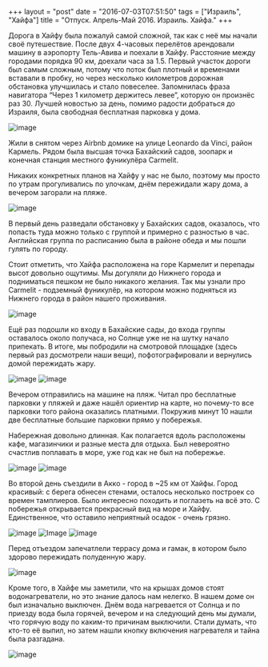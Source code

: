 +++
layout = "post"
date = "2016-07-03T07:51:50"
tags = ["Израиль", "Хайфа"]
title = "Отпуск. Апрель-Май 2016. Израиль. Хайфа."
+++

Дорога в Хайфу была пожалуй самой сложной, так как с неё мы начали своё путешествие. После двух 4-часовых перелётов арендовали машину в аэропорту Тель-Авива и поехали в Хайфу. Расстояние между городами порядка 90 км, доехали часа за 1.5. Первый участок дороги был самым сложным, потому что поток был плотный и временами вставали в пробку, но через несколько километров дорожная обстановка улучшилась и стало повеселее. Запомнилась фраза навигатора “Через 1 километр держитесь левее”, которую он произнёс раз 30. Лучшей новостью за день, помимо радости добраться до Израиля, была свободная бесплатная парковка у дома. 

![image](../vacation-april-may-2015-israel-haifa-1.jpg)

Жили в снятом через Airbnb домике на улице Leonardo da Vinci, район Кармель. Рядом была высшая точка Бахайский садов, зоопарк и конечная станция местного фуникулёра Carmelit.

Никаких конкретных планов на Хайфу у нас не было, поэтому мы просто по утрам прогуливались по улочкам, днём пережидали жару дома, а вечером загорали на пляже.

![image](../vacation-april-may-2015-israel-haifa-2.jpg)

В первый день разведали обстановку у Бахайских садов, оказалось, что попасть туда можно только с группой и примерно с разностью в час. Английская группа по расписанию была в районе обеда и мы пошли гулять по городу. 

Стоит отметить, что Хайфа расположена на горе Кармелит и перепады высот довольно ощутимы. Мы догуляли до Нижнего города и подниматься пешком не было никакого желания. Так мы узнали про Carmelit - подземный фуникулёр, на котором можно подняться из Нижнего города в район нашего проживания.

![image](../vacation-april-may-2015-israel-haifa-3.jpg)

Ещё раз подошли ко входу в Бахайские сады, до входа группы оставалось около получаса, но Солнце уже не на шутку начало припекать. В итоге, мы побродили на смотровой площадке (здесь первый раз досмотрели наши вещи), пофотографировали и вернулись домой пережидать жару.

![image](../vacation-april-may-2015-israel-haifa-4.jpg)
![image](../vacation-april-may-2015-israel-haifa-5.jpg)

Вечером отправились на машине на пляж. Читал про бесплатные парковки у пляжей и даже нашёл ориентир на карте, но почему-то все парковки того района оказались платными. Покружив минут 10 нашли две бесплатные большие парковки прямо у побережья. 

Набережная довольно длинная. Как полагается вдоль расположены кафе, магазинчики и разные места для отдыха. Был невероятно счастлив поплавать в море, уже год как не был на побережье.

![image](../vacation-april-may-2015-israel-haifa-6.jpg)
![image](../vacation-april-may-2015-israel-haifa-7.jpg)

Во второй день съездили в Акко - город в ~25 км от Хайфы. Город красивый: с берега обнесен стенами, осталось несколько построек со времен тамплиеров. Было интересно походить и поглазеть на всё это. С побережья открывается прекрасный вид на море и Хайфу. Единственное, что оставило неприятный осадок - очень грязно.

![image](../vacation-april-may-2015-israel-haifa-8.jpg)
![Image](../vacation-april-may-2015-israel-haifa-9.jpg)
![image](../vacation-april-may-2015-israel-haifa-10.jpg)

Перед отъездом запечатлели террасу дома и гамак, в котором было здорово пережидать полуденную жару.

![image](../vacation-april-may-2015-israel-haifa-11.jpg)

Кроме того, в Хайфе мы заметили, что на крышах домов стоят водонагреватели, но это знание далось нам нелегко. В нашем доме он был изначально выключен. Днём вода нагревается от Солнца и по приезду вода была горячей, вечером и на следующий день мы думали, что горячую воду по каким-то причинам выключили. Стали думать, что кто-то её выпил, но затем нашли кнопку включения нагревателя и тайна была разгадана.

![image](../vacation-april-may-2015-israel-haifa-12.jpg)